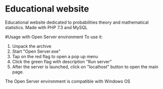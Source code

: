 # Educational website
Educational website dedicated to probabilities theory and mathematical statistics.
Made with PHP 7.3 and MySQL

#Usage with Open Server environment
To use it:
1. Unpack the archive 
2. Start "Open Server.exe"
3. Tap on the red flag to open a pop up menu
4. Click the green flag with description "Run server"
5. After the server is launched, click on "localhost" button to open the main page.

The Open Server environment is compatible with Windows OS
